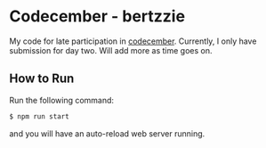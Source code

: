 # Codecember - bertzzie

My code for late participation in [codecember](https://codecember.ink). 
Currently, I only have submission for day two. Will add
more as time goes on.

## How to Run

Run the following command:

```bash
$ npm run start
```

and you will have an auto-reload web server running.

